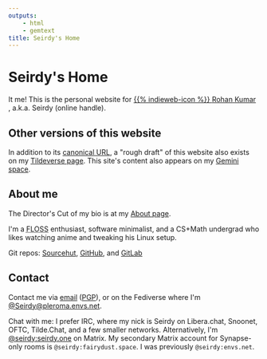 ```yaml
---
outputs:
    - html
    - gemtext
title: Seirdy's Home
---
```

<div itemprop="author" itemscope itemtype="https://schema.org/Person" class="p-author autho h-card vcardr">

Seirdy's Home
=============

It me! This is the personal website for <a itemprop="url" href="https://seirdy.one" rel="author home canonical" class="u-url url"> {{% indieweb-icon %}} <span itemprop="name" class="p-name fn n"> <span itemprop="givenName" class="p-given-name given-name">Rohan</span> <span itemprop="familyName" class="p-family-name family-name">Kumar</span></span></a> </span>, a.k.a. <span itemprop="nickname" class="p-nickname nickname">Seirdy</span> (online handle).

Other versions of this website
------------------------------

In addition to its <a class="u-url" href="https://seirdy.one" rel="me">canonical URL</a>, a "rough draft" of this website also exists on my <a class="u-url" href="https://envs.net/~seirdy" rel="me">Tildeverse page</a>. This site's content also appears on my <a class="u-url" href="gemini://seirdy.one" rel="me">Gemini space</a>.

About me
--------

The Director's Cut of my bio is at my [About page](/about.html).

<p class="p-note">
I'm a <abbr title="Free, Libre, and Open-Source">FLOSS</abbr> enthusiast, software minimalist, and a CS+Math undergrad who likes watching anime and tweaking his Linux setup.
</p>

Git repos: <a href="https://sr.ht/~seirdy" rel="me">Sourcehut</a>, <a href="https://github.com/Seirdy" rel="me">GitHub</a>, and <a href="https://gitlab.com/Seirdy" rel="me">GitLab</a>

Contact
-------

Contact me via <a class="u-email" href="mailto:seirdy@seirdy.one" rel="me">email</a> (<a rel="pgpkey authn" type="application/pgp-keys" class="u-key" href="./publickey.asc">PGP</a>), or on the Fediverse where I'm <a class="u-url" href="https://pleroma.envs.net/seirdy" rel="me">@Seirdy@pleroma.envs.net</a>.

Chat with me: I prefer IRC, where my nick is Seirdy on Libera.chat, Snoonet, OFTC, Tilde.Chat, and a few smaller networks. Alternatively, I'm <a class="u-url" href="https://matrix.to/#/@seirdy:seirdy.one" rel="me">@seirdy:seirdy.one</a> on Matrix. My secondary Matrix account for Synapse-only rooms is `@seirdy:fairydust.space`. I was previously `@seirdy:envs.net`.

</div>

